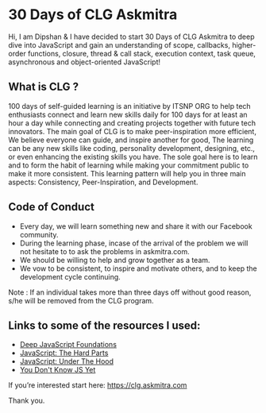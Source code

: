 # 30 Days of CLG Askmitra

Hi, I am Dipshan & I have decided to start 30 Days of CLG Askmitra to deep dive into JavaScript and gain an understanding of scope, callbacks, higher-order functions, closure, thread & call stack, execution context, task queue, asynchronous and object-oriented JavaScript!

## What is CLG ?

100 days of self-guided learning is an initiative by ITSNP ORG to help tech enthusiasts connect and learn new skills daily for 100 days for at least an hour a day while connecting and creating projects together with future tech innovators. The main goal of CLG is to make peer-inspiration more efficient, We believe everyone can guide, and inspire another for good, The learning can be any new skills like coding, personality development, designing, etc., or even enhancing the existing skills you have. The sole goal here is to learn and to form the habit of learning while making your commitment public to make it more consistent. This learning pattern will help you in three main aspects: Consistency, Peer-Inspiration, and Development.

## Code of Conduct

-   Every day, we will learn something new and share it with our Facebook community.
-   During the learning phase, incase of the arrival of the problem we will not hesitate to to ask the problems in askmitra.com.
-   We should be willing to help and grow together as a team.
-   We vow to be consistent, to inspire and motivate others, and to keep the development cycle continuing.

Note : If an individual takes more than three days off without good reason, s/he will be removed from the CLG program.

## Links to some of the resources I used:

-   [Deep JavaScript Foundations](https://frontendmasters.com/courses/deep-javascript-v3/)
-   [JavaScript: The Hard Parts](https://frontendmasters.com/courses/javascript-hard-parts-v2/)
-   [JavaScript: Under The Hood](https://www.youtube.com/playlist?list=PLillGF-Rfqbars4vKNtpcWVDUpVOVTlgB)
-   [You Don't Know JS Yet](https://github.com/getify/You-Dont-Know-JS)

If you’re interested start here: https://clg.askmitra.com

Thank you.
